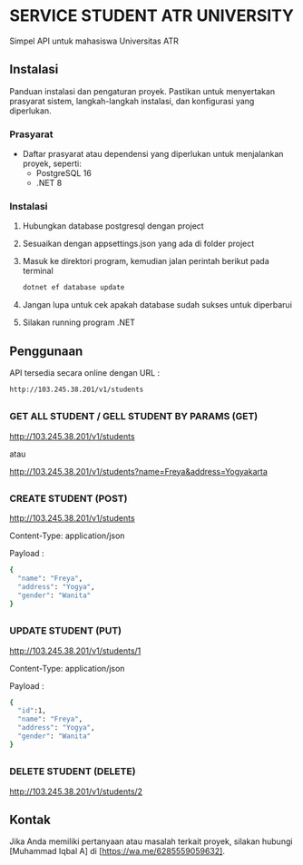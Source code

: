 # SERVICE STUDENT ATR UNIVERSITY

Simpel API untuk mahasiswa Universitas ATR

## Instalasi

Panduan instalasi dan pengaturan proyek. Pastikan untuk menyertakan prasyarat sistem, langkah-langkah instalasi, dan konfigurasi yang diperlukan.

### Prasyarat

- Daftar prasyarat atau dependensi yang diperlukan untuk menjalankan proyek, seperti:
  - PostgreSQL 16
  - .NET 8

### Instalasi

1. Hubungkan database postgresql dengan project

2. Sesuaikan dengan appsettings.json yang ada di folder project
    
3. Masuk ke direktori program, kemudian jalan perintah berikut pada terminal
    ```sh
    dotnet ef database update
    ```
4. Jangan lupa untuk cek apakah database sudah sukses untuk diperbarui
5. Silakan running program .NET
    

## Penggunaan

API tersedia secara online dengan URL :

```sh
http://103.245.38.201/v1/students
```
##
### GET ALL STUDENT / GELL STUDENT BY PARAMS (GET)

http://103.245.38.201/v1/students

atau

http://103.245.38.201/v1/students?name=Freya&address=Yogyakarta
##
### CREATE STUDENT (POST)

http://103.245.38.201/v1/students

Content-Type: application/json

Payload : 

```sh
{
  "name": "Freya",
  "address": "Yogya",
  "gender": "Wanita"
}
```
##
### UPDATE STUDENT (PUT)

http://103.245.38.201/v1/students/1

Content-Type: application/json

Payload : 

```sh
{
  "id":1,
  "name": "Freya",
  "address": "Yogya",
  "gender": "Wanita"
}
```
##
### DELETE STUDENT (DELETE)

http://103.245.38.201/v1/students/2

##

## Kontak

Jika Anda memiliki pertanyaan atau masalah terkait proyek, silakan hubungi [Muhammad Iqbal A] di [https://wa.me/6285559059632].
